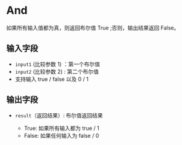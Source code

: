 # And

如果所有输入值都为真，则返回布尔值 True ;否则，输出结果返回 False。

## 输入字段

- `input1` (比较参数 1) ：第一个布尔值
- `input2` (比较参数 2) : 第二个布尔值
- 支持输入 true / false 以及 0 / 1

## 输出字段

- `result`（返回结果）:<strong>  </strong>布尔值返回结果

  - True: 如果所有输入都为 true / 1
  - False: 如果任何输入为 false / 0
